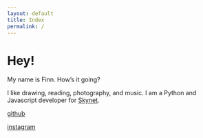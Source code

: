 ```yaml
---
layout: default
title: Index
permalink: /
---
```


# Hey!

My name is Finn. How’s it going?

I like drawing, reading, photography, and music. I am a Python and Javascript developer for [Skynet](https://skynet.unc.edu/).

[github](https://github.com/radiolevity)

[instagram](https://instagram.com/notafinnsta)